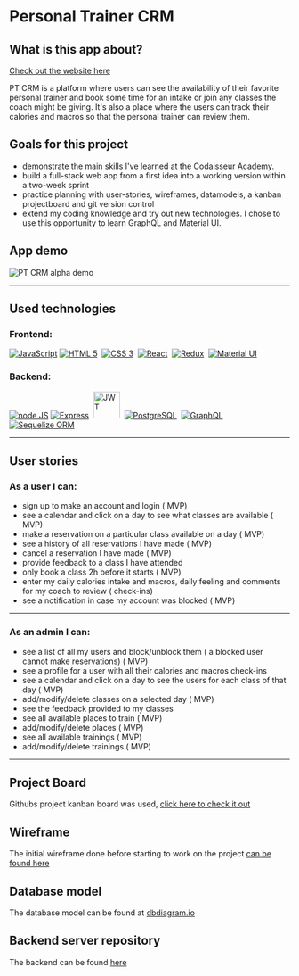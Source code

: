 # Personal Trainer CRM

## What is this app about?

[Check out the website here](https://www.jenniferovescoaching.com/)

PT CRM is a platform where users can see the availability of their favorite personal trainer and book some time for an intake or join any classes the coach might be giving.
It's also a place where the users can track their calories and macros so that the personal trainer can review them.

## Goals for this project

- demonstrate the main skills I've learned at the Codaisseur Academy.
- build a full-stack web app from a first idea into a working version within a two-week sprint
- practice planning with user-stories, wireframes, datamodels, a kanban projectboard and git version control
- extend my coding knowledge and try out new technologies. I chose to use this opportunity to learn GraphQL and Material UI.

## App demo

<img src="https://res.cloudinary.com/powsitu/image/upload/v1620937132/ptcrm/ezgif.com-gif-maker_qisvbc.gif" alt="PT CRM alpha demo" />

---

## Used technologies

### Frontend:

<a href="https://www.javascript.com/"><img src="https://img.icons8.com/color/48/000000/javascript.png" alt="JavaScript"></a>
<a href="https://www.w3.org/html/"><img src="https://img.icons8.com/color/48/000000/html-5.png" alt="HTML 5"/></a>&nbsp;
<a href="https://www.w3.org/TR/CSS/#css"><img src="https://img.icons8.com/color/48/000000/css3.png" alt="CSS 3"/></a>&nbsp;
<a href="https://reactjs.org/"><img src="https://img.icons8.com/officel/40/000000/react.png" alt="React"/></a>&nbsp;
<a href="https://redux.js.org/"><img src="https://img.icons8.com/color/48/000000/redux.png" alt="Redux"/></a>&nbsp;
<a href="https://material-ui.com/"><img src="https://img.icons8.com/color/48/000000/material-ui.png" alt="Material UI"/></a>

### Backend:

<a href="https://nodejs.dev/"><img src="https://img.icons8.com/color/48/000000/nodejs.png" alt="node JS"/></a>
<a href="https://expressjs.com/"><img src="https://i.ibb.co/QCxVyFH/express-3-1.png" alt="Express"/></a>&nbsp;
<a href="https://jwt.io/"><img src="https://jwt.io/img/pic_logo.svg" width=48 height=48 alt="JWT"></a>&nbsp;
<a href="https://www.postgresql.org/"><img src="https://img.icons8.com/color/48/000000/postgreesql.png" alt="PostgreSQL"/></a>&nbsp;
<a href="https://graphql.org/"><img src="https://img.icons8.com/color/48/000000/graphql.png" alt="GraphQL"/></a>&nbsp;
<a href="https://sequelize.org/"><img src="https://i.ibb.co/LQtSfMw/seq-1.png" alt="Sequelize ORM"/></a>

---

## User stories

### As a user I can:

- sign up to make an account and login ( MVP)
- see a calendar and click on a day to see what classes are available ( MVP)
- make a reservation on a particular class available on a day ( MVP)
- see a history of all reservations I have made ( MVP)
- cancel a reservation I have made ( MVP)
- provide feedback to a class I have attended
- only book a class 2h before it starts ( MVP)
- enter my daily calories intake and macros, daily feeling and comments for my coach to review ( check-ins)
- see a notification in case my account was blocked ( MVP)

---

### As an admin I can:

- see a list of all my users and block/unblock them ( a blocked user cannot make reservations) ( MVP)
- see a profile for a user with all their calories and macros check-ins
- see a calendar and click on a day to see the users for each class of that day ( MVP)
- add/modify/delete classes on a selected day ( MVP)
- see the feedback provided to my classes
- see all available places to train ( MVP)
- add/modify/delete places ( MVP)
- see all available trainings ( MVP)
- add/modify/delete trainings ( MVP)

---

## Project Board

Githubs project kanban board was used, [click here to check it out](https://github.com/users/powsitu/projects/1)

## Wireframe

The initial wireframe done before starting to work on the project [can be found here](https://miro.com/app/board/o9J_lG8eGlU=/)

## Database model

The database model can be found at [dbdiagram.io](https://dbdiagram.io/d/608fd0f4b29a09603d13202a)

## Backend server repository

The backend can be found [here](https://github.com/powsitu/ptcrm-backend)
